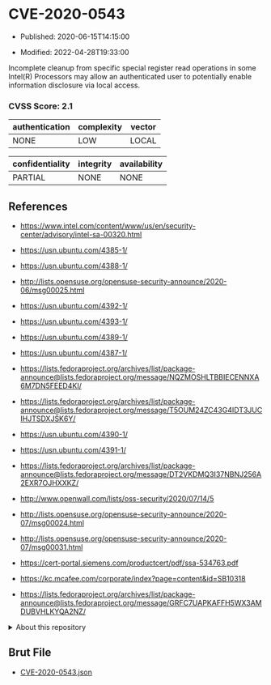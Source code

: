 # CVE-2020-0543

- Published: 2020-06-15T14:15:00

- Modified: 2022-04-28T19:33:00

Incomplete cleanup from specific special register read operations in some Intel(R) Processors may allow an authenticated user to potentially enable information disclosure via local access.

### CVSS Score: **2.1**

| authentication | complexity | vector |
| --- | --- | --- |
| NONE | LOW | LOCAL |

| confidentiality | integrity | availability |
| --- | --- | --- |
| PARTIAL | NONE | NONE |

## References

* https://www.intel.com/content/www/us/en/security-center/advisory/intel-sa-00320.html

* https://usn.ubuntu.com/4385-1/

* https://usn.ubuntu.com/4388-1/

* http://lists.opensuse.org/opensuse-security-announce/2020-06/msg00025.html

* https://usn.ubuntu.com/4392-1/

* https://usn.ubuntu.com/4393-1/

* https://usn.ubuntu.com/4389-1/

* https://usn.ubuntu.com/4387-1/

* https://lists.fedoraproject.org/archives/list/package-announce@lists.fedoraproject.org/message/NQZMOSHLTBBIECENNXA6M7DN5FEED4KI/

* https://lists.fedoraproject.org/archives/list/package-announce@lists.fedoraproject.org/message/T5OUM24ZC43G4IDT3JUCIHJTSDXJSK6Y/

* https://usn.ubuntu.com/4390-1/

* https://usn.ubuntu.com/4391-1/

* https://lists.fedoraproject.org/archives/list/package-announce@lists.fedoraproject.org/message/DT2VKDMQ3I37NBNJ256A2EXR7OJHXXKZ/

* http://www.openwall.com/lists/oss-security/2020/07/14/5

* http://lists.opensuse.org/opensuse-security-announce/2020-07/msg00024.html

* http://lists.opensuse.org/opensuse-security-announce/2020-07/msg00031.html

* https://cert-portal.siemens.com/productcert/pdf/ssa-534763.pdf

* https://kc.mcafee.com/corporate/index?page=content&id=SB10318

* https://lists.fedoraproject.org/archives/list/package-announce@lists.fedoraproject.org/message/GRFC7UAPKAFFH5WX3AMDUBVHLKYQA2NZ/

<details>
<summary>About this repository</summary> 

  This repository is part of the project [Live Hack CVE](https://github.com/Live-Hack-CVE). Main website can be found [www.live-hack.org](https://www.live-hack.org) 
  
  Made by [Sn0wAlice](https://github.com/Sn0wAlice) for the people that care about security and need to have a feed of the latest CVEs. Hope you enjoy it, don't forget to star the repo and follow me on [Twitter](https://twitter.com/Sn0wAlice) and [Github](https://github.com/Sn0wAlice). And that is my [personnal website](https://www.alice-snow.me/)

  - [Home Page](https://github.com/Live-Hack-CVE)
  - [Framework](https://github.com/Live-Hack-CVE/cve-framework)
  - [CVE database](https://github.com/Live-Hack-CVE/full_database)
  - [Changelog](https://github.com/Live-Hack-CVE/Changelog)
</details>

## Brut File

* [CVE-2020-0543.json](https://raw.githubusercontent.com/Live-Hack-CVE/full_database/main/cves/2020/CVE-2020-0543.json)


